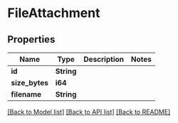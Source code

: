 # FileAttachment

## Properties

Name | Type | Description | Notes
------------ | ------------- | ------------- | -------------
**id** | **String** |  | 
**size_bytes** | **i64** |  | 
**filename** | **String** |  | 

[[Back to Model list]](../README.md#documentation-for-models) [[Back to API list]](../README.md#documentation-for-api-endpoints) [[Back to README]](../README.md)


